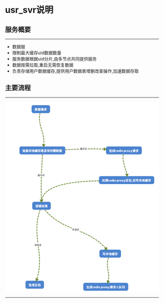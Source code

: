 # usr_svr说明

## 服务概要
---
* 数据服
* 限制最大缓存uid数据数量
* 服务数据根据uid分片,由多节点共同提供服务
* 数据按需拉取,重启无需恢复数据
* 负责存储用户数据缓存,提供用户数据表增删改查操作,加速数据存取

## 主要流程
---
![图片](images/usr_svr.png "蓝色联盟")

---